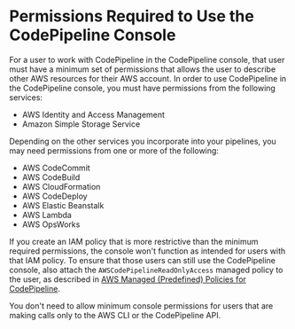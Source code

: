 # Permissions Required to Use the CodePipeline Console<a name="console-permissions"></a>

For a user to work with CodePipeline in the CodePipeline console, that user must have a minimum set of permissions that allows the user to describe other AWS resources for their AWS account\. In order to use CodePipeline in the CodePipeline console, you must have permissions from the following services:
+ AWS Identity and Access Management
+ Amazon Simple Storage Service

Depending on the other services you incorporate into your pipelines, you may need permissions from one or more of the following:
+ AWS CodeCommit
+ AWS CodeBuild
+ AWS CloudFormation
+ AWS CodeDeploy
+ AWS Elastic Beanstalk
+ AWS Lambda
+ AWS OpsWorks

If you create an IAM policy that is more restrictive than the minimum required permissions, the console won't function as intended for users with that IAM policy\. To ensure that those users can still use the CodePipeline console, also attach the `AWSCodePipelineReadOnlyAccess` managed policy to the user, as described in [AWS Managed \(Predefined\) Policies for CodePipeline](managed-policies.md)\.

You don't need to allow minimum console permissions for users that are making calls only to the AWS CLI or the CodePipeline API\.